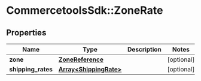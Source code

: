 # CommercetoolsSdk::ZoneRate

## Properties
Name | Type | Description | Notes
------------ | ------------- | ------------- | -------------
**zone** | [**ZoneReference**](ZoneReference.md) |  | [optional] 
**shipping_rates** | [**Array&lt;ShippingRate&gt;**](ShippingRate.md) |  | [optional] 

